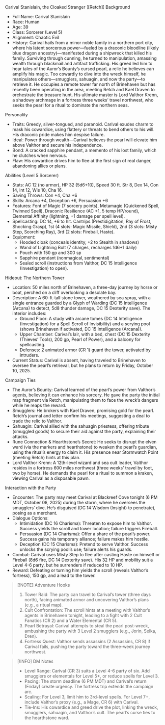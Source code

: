Carival Stanislain, the Cloaked Stranger
[[Retch]]
Background

- Full Name: Carival Stanislain
- Race: Human
- Age: 39
- Class: Sorcerer (Level 5)
- Alignment: Chaotic Evil
- History: Carival hails from a minor noble family in a northern port city, where his latent sorcerous power—fueled by a draconic bloodline (likely blue dragon ancestry)—manifested during a shipwreck that killed his family. Surviving through cunning, he turned to manipulation, amassing wealth through blackmail and artifact trafficking. His greed led him to hear tales of the Auror’s Bounty’s cursed pearl, a relic he believes can amplify his magic. Too cowardly to dive into the wreck himself, he manipulates others—smugglers, sahuagin, and now the party—to retrieve it. He occupies a remote tower far north of Brinehaven but has recently been operating in the area, meeting Retch and Kael Draven to orchestrate the treasure hunt. His ultimate master is Lord Valthor Krenn, a shadowy archmage in a fortress three weeks’ travel northwest, who seeks the pearl for a ritual to dominate the northern seas.

Personality

- Traits: Greedy, silver-tongued, and paranoid. Carival exudes charm to mask his cowardice, using flattery or threats to bend others to his will. His draconic pride makes him despise failure.
- Ideal: Power through wealth—Carival believes the pearl will elevate him above Valthor and secure his independence.
- Bond: A cracked sapphire pendant, a memento of his lost family, which he clutches when nervous.
- Flaw: His cowardice drives him to flee at the first sign of real danger, abandoning allies or plans.

Abilities (Level 5 Sorcerer)

- Stats: AC 12 (no armor), HP 32 (5d6+10), Speed 30 ft. Str 8, Dex 14, Con 14, Int 12, Wis 10, Cha 16.
- Saving Throws: Con +4, Cha +6
- Skills: Arcana +4, Deception +6, Persuasion +6
- Features: Font of Magic (7 sorcery points), Metamagic (Quickened Spell, Twinned Spell), Draconic Resilience (AC +1, 5 temp HP/round), Elemental Affinity (lightning, +1 damage per spell level).
- Spellcasting: DC 14, +6 to hit. Cantrips (Prestidigitation, Ray of Frost, Shocking Grasp), 1st (4 slots: Magic Missile, Shield), 2nd (3 slots: Misty Step, Scorching Ray), 3rd (2 slots: Fireball, Haste).
- Equipment:
    - Hooded cloak (conceals identity, +2 to Stealth in shadows)
    - Wand of Lightning Bolt (7 charges, recharges 1d6+1 daily)
    - Pouch with 150 gp and 300 sp
    - Sapphire pendant (nonmagical, sentimental)
    - Sealed scroll (instructions from Valthor, DC 15 Intelligence (Investigation) to open).

Hideout: The Northern Tower

- Location: 50 miles north of Brinehaven, a three-day journey by horse or boat, perched on a cliff overlooking a desolate bay.
- Description: A 60-ft-tall stone tower, weathered by sea spray, with a single entrance guarded by a Glyph of Warding (DC 15 Intelligence (Arcana) to detect, 5d8 thunder damage, DC 15 Dexterity save). The interior includes:
    - Ground Floor: A study with arcane tomes (DC 14 Intelligence (Investigation) for a Spell Scroll of Invisibility) and a scrying pool (shows Brinehaven if activated, DC 15 Intelligence (Arcana)).
    - Upper Chamber: Carival’s lair, with a bed, chest (DC 15 Dexterity (Thieves’ Tools), 200 gp, Pearl of Power), and a balcony for spellcasting.
    - Defenses: 2 animated armor (CR 1) guard the tower, activated by intruders.
- Current Status: Carival is absent, having traveled to Brinehaven to oversee the pearl’s retrieval, but he plans to return by Friday, October 10, 2025.

Campaign Ties

- The Auror’s Bounty: Carival learned of the pearl’s power from Valthor’s agents, believing it can enhance his sorcery. He gave the party the initial map fragment via Retch, manipulating them to face the wreck’s dangers while he reaps the reward.
- Smugglers: He brokers with Kael Draven, promising gold for the pearl. Retch’s journal and letter confirm his meetings, suggesting a deal to trade the relic to Valthor.
- Sahuagin: Carival allied with the sahuagin priestess, offering tribute (smuggled goods) to secure their aid against the party, explaining their attacks.
- Rune Connection & Hearthstone’s Secret: He seeks to disrupt the elven ward (via the markers and hearthstone) to weaken the pearl’s guardian, using the ritual’s energy to claim it. His presence near Stormwatch Point (meeting Retch) hints at this plan.
- Lord Valthor Krenn: A 12th-level wizard and sea cult leader, Valthor resides in a fortress 600 miles northwest (three weeks’ travel by foot, two by horse). He demands the pearl for a ritual to summon a kraken, viewing Carival as a disposable pawn.

Interaction with the Party

- Encounter: The party may meet Carival at Blackreef Cove tonight (6 PM MDT, October 08, 2025) during the storm, where he oversees the smugglers’ dive. He’s disguised (DC 14 Wisdom (Insight) to penetrate), posing as a merchant.
- Dialogue Options:
    - Intimidation (DC 16 Charisma): Threaten to expose him to Valthor. Success yields the scroll and tower location; failure triggers Fireball.
    - Persuasion (DC 14 Charisma): Offer a share of the pearl’s power. Success gains his temporary alliance; failure makes him hostile.
    - Deception (DC 15 Charisma): Pretend to serve Valthor. Success unlocks the scrying pool’s use; failure alerts his guards.
- Combat: Carival uses Misty Step to flee after casting Haste on himself or Fireball (8d6 fire, DC 14 Dexterity save). His 32 HP and mobility suit a Level 4-6 party, but he surrenders if reduced to 10 HP.
- Reward: Defeating or turning him yields the scroll (reveals Valthor’s fortress), 150 gp, and a lead to the tower.


> [!NOTE] Adventure Hooks
>
>
>1. Tower Raid: The party can travel to Carival’s tower (three days north), facing animated armor and uncovering Valthor’s plans (e.g., a ritual map).
>2. Cult Confrontation: The scroll hints at a meeting with Valthor’s agents in Brinehaven tonight, leading to a fight with 2 Cult Fanatics (CR 2) and a Water Elemental (CR 5).
>3. Pearl Betrayal: Carival attempts to steal the pearl post-wreck, ambushing the party with 3 Level 2 smugglers (e.g., Jorin, Selka, Dren).
>4. Fortress Quest: Valthor sends assassins (2 Assassins, CR 8) if Carival fails, pushing the party toward the three-week journey northwest.

> [!INFO]
> DM Notes
> 
> - Level Range: Carival (CR 3) suits a Level 4-6 party of six. Add smugglers or elementals for Level 5+, or reduce spells for Level 3.
> - Pacing: The storm deadline (6 PM MDT) and Carival’s return (Friday) create urgency. The fortress trip extends the campaign arc.
> - Scaling: For Level 3, limit him to 3rd-level spells. For Level 7+, include Valthor’s proxy (e.g., a Mage, CR 6) with Carival.
> - Tie-Ins: His cowardice and greed drive the plot, linking the wreck, smugglers, sahuagin, and Valthor’s cult. The pearl’s curse ties to the hearthstone ward.